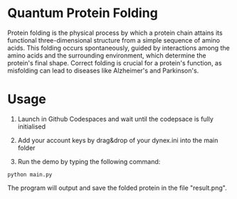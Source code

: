 # Quantum Protein Folding
Protein folding is the physical process by which a protein chain attains its functional three-dimensional structure from a simple sequence of amino acids. This folding occurs spontaneously, guided by interactions among the amino acids and the surrounding environment, which determine the protein's final shape. Correct folding is crucial for a protein's function, as misfolding can lead to diseases like Alzheimer's and Parkinson's.

# Usage

1. Launch in Github Codespaces and wait until the codepsace is fully initialised

2. Add your account keys by drag&drop of your dynex.ini into the main folder

3. Run the demo by typing the following command:

```
python main.py
```

The program will output and save the folded protein in the file "result.png".


